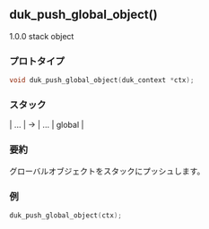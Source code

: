 ## duk_push_global_object() 

1.0.0 stack object

### プロトタイプ

```c
void duk_push_global_object(duk_context *ctx);
```

### スタック

| ... | -> | ... | global |

### 要約

グローバルオブジェクトをスタックにプッシュします。


### 例

```c
duk_push_global_object(ctx);
```